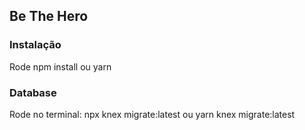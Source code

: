 ## Be The Hero 

### Instalação 

Rode npm install ou yarn

### Database

Rode no terminal:
npx knex migrate:latest ou yarn knex migrate:latest